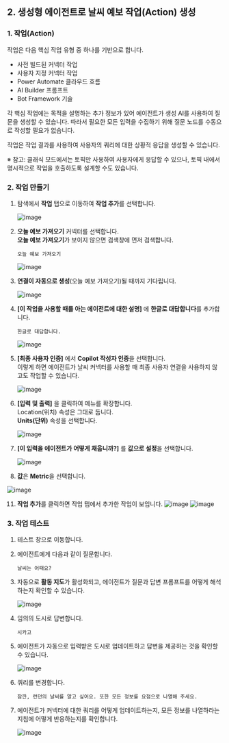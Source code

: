 ## 2. 생성형 에이전트로 날씨 예보 작업(Action) 생성

### 1. 작업(Action)

작업은 다음 핵심 작업 유형 중 하나를 기반으로 합니다.
- 사전 빌드된 커넥터 작업
- 사용자 지정 커넥터 작업
- Power Automate 클라우드 흐름
- AI Builder 프롬프트
- Bot Framework 기술
  
각 핵심 작업에는 목적을 설명하는 추가 정보가 있어 에이전트가 생성 AI를 사용하여 질문을 생성할 수 있습니다. 따라서 필요한 모든 입력을 수집하기 위해 질문 노드를 수동으로 작성할 필요가 없습니다.

작업은 작업 결과를 사용하여 사용자의 쿼리에 대한 상황적 응답을 생성할 수 있습니다.

※ 참고: 클래식 모드에서는 토픽만 사용하여 사용자에게 응답할 수 있으나, 토픽 내에서 명시적으로 작업을 호출하도록 설계할 수도 있습니다.


### 2. 작업 만들기

1. 탐색에서 **작업** 탭으로 이동하여 **작업 추가**를 선택합니다.
   
   ![image](https://github.com/user-attachments/assets/7f420142-939b-4abe-be5d-0aefc8d1e413)

2. **오늘 예보 가져오기** 커넥터를 선택합니다. </br> **오늘 예보 가져오기**가 보이지 않으면 검색창에 먼저 검색합니다.
   ```
   오늘 예보 가져오기
   ```
   ![image](https://github.com/user-attachments/assets/f3ba9c2e-cbc2-465b-a912-1a978a5e6acf)

4. **연결이 자동으로 생성**(오늘 예보 가져오기)될 때까지 기다립니다.

   ![image](https://github.com/user-attachments/assets/43b129db-afb8-4559-99da-871a6dcb46d5)

5. **[이 작업을 사용할 때를 아는 에이전트에 대한 설명]** 에 **한글로 대답합니다**를 추가합니다.
   ```
   한글로 대답합니다.
   ```

   ![image](https://github.com/user-attachments/assets/47e8f2cb-7b04-43ef-91bf-5fa7b63cbee0)

6. **[최종 사용자 인증]** 에서 **Copilot 작성자 인증**을 선택합니다. </br>
   이렇게 하면 에이전트가 날씨 커넥터를 사용할 때 최종 사용자 연결을 사용하지 않고도 작업할 수 있습니다.

   ![image](https://github.com/user-attachments/assets/82894271-f9d8-4433-8d37-3f7914b19576)

7. **[입력 및 출력]** 을 클릭하여 메뉴를 확장합니다. </br>
   Location(위치) 속성은 그대로 둡니다.</br>
   **Units(단위)** 속성을 선택합니다.

   ![image](https://github.com/user-attachments/assets/ad48e584-7e77-4103-8b70-a070355998c8)

9. **[이 입력을 에이전트가 어떻게 채웁니까?]** 를 **값으로 설정**을 선택합니다.

   ![image](https://github.com/user-attachments/assets/504bae11-89cd-443f-bec9-28896618ad90)

10. **값**은 **Metric**을 선택합니다.

   ![image](https://github.com/user-attachments/assets/c06f8fce-54fd-4b8f-ac0a-07c42a0e3fb5)

11. **작업 추가**를 클릭하면 작업 탭에서 추가한 작업이 보입니다.
   ![image](https://github.com/user-attachments/assets/46e2fa62-99bc-4b84-a422-10e88fb2619c)
   ![image](https://github.com/user-attachments/assets/96477229-6ebd-4d13-b966-a44993c61181)

### 3. 작업 테스트

1. 테스트 창으로 이동합니다.

2. 에이전트에게 다음과 같이 질문합니다.
   
   ```
   날씨는 어때요?
   ```

3. 자동으로 **활동 지도**가 활성화되고, 에이전트가 질문과 답변 프롬프트를 어떻게 해석하는지 확인할 수 있습니다.

   ![image](https://github.com/user-attachments/assets/eb00ca01-4699-4b26-a5f4-09ca8ea2f1e1)

4. 임의의 도시로 답변합니다.

   ```
   시카고
   ```

5. 에이전트가 자동으로 입력받은 도시로 업데이트하고 답변을 제공하는 것을 확인할 수 있습니다.

   ![image](https://github.com/user-attachments/assets/a42a7003-6be2-4433-a1e5-3e42cc14fb04)

6. 쿼리를 변경합니다.

   ```
   잠깐, 런던의 날씨를 알고 싶어요. 또한 모든 정보를 요점으로 나열해 주세요.
   ```

7. 에이전트가 커넥터에 대한 쿼리를 어떻게 업데이트하는지, 모든 정보를 나열하라는 지침에 어떻게 반응하는지를 확인합니다.
   
   ![image](https://github.com/user-attachments/assets/2ba8fb36-b086-4495-926d-3d219ef09d1c)
